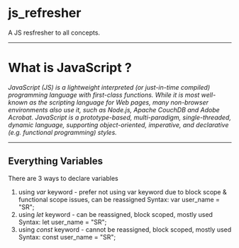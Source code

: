 # js_refresher
A JS resfresher to all concepts.

---

# What is JavaScript ?
*JavaScript (JS) is a lightweight interpreted (or just-in-time compiled) programming language with first-class functions. While it is most well-known as the scripting language for Web pages, many non-browser environments also use it, such as Node.js, Apache CouchDB and Adobe Acrobat. JavaScript is a prototype-based, multi-paradigm, single-threaded, dynamic language, supporting object-oriented, imperative, and declarative (e.g. functional programming) styles.*

---

## Everything Variables
There are 3 ways to declare variables
1. using *var* keyword  - prefer not using var keyword due to block scope & functional scope issues, can be reassigned
    Syntax: var user_name = "SR";
2. using *let* keyword - can be reassigned, block scoped, mostly used
    Syntax: let user_name = "SR";
3. using *const* keyword - cannot be reassigned, block scoped, mostly used
    Syntax: const user_name = "SR";
